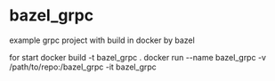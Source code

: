 # bazel_grpc
example grpc project with build in docker by bazel

for start
docker build -t bazel_grpc .
docker run --name bazel_grpc -v /path/to/repo:/bazel_grpc -it bazel_grpc
